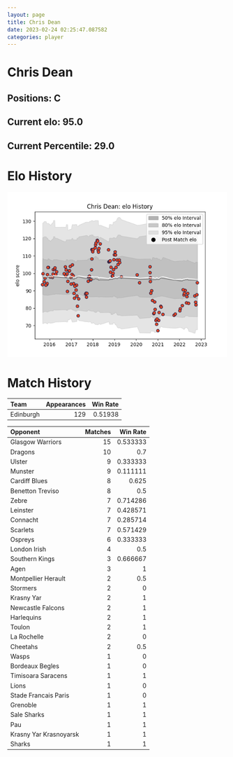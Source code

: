 ```yaml
---  
layout: page  
title: Chris Dean  
date: 2023-02-24 02:25:47.087582  
categories: player  
---
```

# Chris Dean

## Positions: C

## Current elo: 95.0

## Current Percentile: 29.0

# Elo History


![elo history](history_ChrisDean.png)
# Match History


| Team      |   Appearances |   Win Rate |
|:----------|--------------:|-----------:|
| Edinburgh |           129 |    0.51938 |

| Opponent               |   Matches |   Win Rate |
|:-----------------------|----------:|-----------:|
| Glasgow Warriors       |        15 |   0.533333 |
| Dragons                |        10 |   0.7      |
| Ulster                 |         9 |   0.333333 |
| Munster                |         9 |   0.111111 |
| Cardiff Blues          |         8 |   0.625    |
| Benetton Treviso       |         8 |   0.5      |
| Zebre                  |         7 |   0.714286 |
| Leinster               |         7 |   0.428571 |
| Connacht               |         7 |   0.285714 |
| Scarlets               |         7 |   0.571429 |
| Ospreys                |         6 |   0.333333 |
| London Irish           |         4 |   0.5      |
| Southern Kings         |         3 |   0.666667 |
| Agen                   |         3 |   1        |
| Montpellier Herault    |         2 |   0.5      |
| Stormers               |         2 |   0        |
| Krasny Yar             |         2 |   1        |
| Newcastle Falcons      |         2 |   1        |
| Harlequins             |         2 |   1        |
| Toulon                 |         2 |   1        |
| La Rochelle            |         2 |   0        |
| Cheetahs               |         2 |   0.5      |
| Wasps                  |         1 |   0        |
| Bordeaux Begles        |         1 |   0        |
| Timisoara Saracens     |         1 |   1        |
| Lions                  |         1 |   0        |
| Stade Francais Paris   |         1 |   0        |
| Grenoble               |         1 |   1        |
| Sale Sharks            |         1 |   1        |
| Pau                    |         1 |   1        |
| Krasny Yar Krasnoyarsk |         1 |   1        |
| Sharks                 |         1 |   1        |